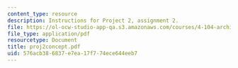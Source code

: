 ```yaml
---
content_type: resource
description: Instructions for Project 2, assignment 2.
file: https://ol-ocw-studio-app-qa.s3.amazonaws.com/courses/4-104-architectural-design-intentions-spring-2004/576acb386837e7ea17f774ece644eeb7_proj2concept.pdf
file_type: application/pdf
resourcetype: Document
title: proj2concept.pdf
uid: 576acb38-6837-e7ea-17f7-74ece644eeb7
---
```


